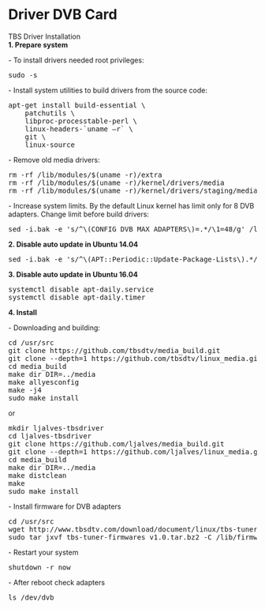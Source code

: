 # Driver DVB Card
TBS Driver Installation
<br>
<b>1. Prepare system</b>
<p>- To install drivers needed root privileges:</p>
<pre>sudo -s</pre>
<p>- Install system utilities to build drivers from the source code:</p>
<pre>apt-get install build-essential \
    patchutils \
    libproc-processtable-perl \
    linux-headers-`uname –r` \
    git \
    linux-source</pre>
<p>- Remove old media drivers:</p>
<pre>rm -rf /lib/modules/$(uname -r)/extra
rm -rf /lib/modules/$(uname -r)/kernel/drivers/media
rm -rf /lib/modules/$(uname -r)/kernel/drivers/staging/media</pre>
<p>- Increase system limits. By the default Linux kernel has limit only for 8 DVB adapters. Change limit before build drivers:</p>
<pre>sed -i.bak -e 's/^\(CONFIG_DVB_MAX_ADAPTERS\)=.*/\1=48/g' /lib/modules/$(uname -r)/build/.config</pre>
<b>2. Disable auto update in Ubuntu 14.04</b>
<pre>sed -i.bak -e 's/^\(APT::Periodic::Update-Package-Lists\).*/\1 "0";/g' /etc/apt/apt.conf.d/10periodic</pre>
<b>3. Disable auto update in Ubuntu 16.04</b>
<pre>systemctl disable apt-daily.service
systemctl disable apt-daily.timer</pre>
<b>4. Install</b>
<p>- Downloading and building:</p>
<pre>cd /usr/src
git clone https://github.com/tbsdtv/media_build.git
git clone --depth=1 https://github.com/tbsdtv/linux_media.git -b latest ./media
cd media_build
make dir DIR=../media
make allyesconfig
make -j4
sudo make install</pre>
or
<pre>mkdir ljalves-tbsdriver
cd ljalves-tbsdriver
git clone https://github.com/ljalves/media_build.git
git clone --depth=1 https://github.com/ljalves/linux_media.git -b latest ./media
cd media_build
make dir DIR=../media
make distclean
make
sudo make install</pre>
<p>- Install firmware for DVB adapters</p>
<pre>cd /usr/src
wget http://www.tbsdtv.com/download/document/linux/tbs-tuner-firmwares_v1.0.tar.bz2
sudo tar jxvf tbs-tuner-firmwares_v1.0.tar.bz2 -C /lib/firmware/</pre>
<p>- Restart your system</p>
<pre>shutdown -r now</pre>
<p>- After reboot check adapters</p>
<pre>ls /dev/dvb</pre>
